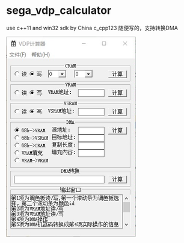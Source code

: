 # sega_vdp_calculator
use c++11 and win32 sdk
by China c_cpp123
随便写的，支持转换DMA

![img](https://raw.githubusercontent.com/qq108201645/sega_vdp_calculator/main/2e78a52e7b647c72.jpg)
